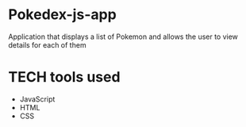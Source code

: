 # Pokedex-js-app
 Application that displays a list of Pokemon and allows the user to view details for each of them

 # TECH tools used
 - JavaScript
 - HTML
 - CSS

 
